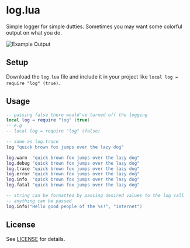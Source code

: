 log.lua
====
Simple logger for simple dutties. Sometimes you may want some colorful output on what you do.

![Example Output](/repository/test.png?raw=true "Example Output")

## Setup
Download the `log.lua` file and include it in your project like `local log = require "log" (true)`.

## Usage
```lua
-- passing false there would've turned off the logging
local log = require "log" (true)
-- e.g
-- local log = require "log" (false)

-- same as log.trace
log "quick brown fox jumps over the lazy dog"

log.warn  "quick brown fox jumps over the lazy dog"
log.debug "quick brown fox jumps over the lazy dog"
log.trace "quick brown fox jumps over the lazy dog"
log.error "quick brown fox jumps over the lazy dog"
log.info  "quick brown fox jumps over the lazy dog"
log.fatal "quick brown fox jumps over the lazy dog"

-- string can be formatted by passing desired values to the log call
-- anything can be passed
log.info("Hello good people of the %s!", "internet")
```

## License
See [LICENSE](LICENSE) for details.